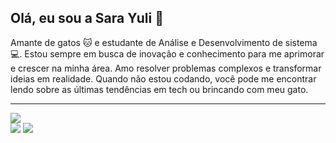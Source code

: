 ## Olá, eu sou a Sara Yuli 👋

Amante de gatos 🐱 e estudante de Análise e Desenvolvimento de sistema 💻.
Estou sempre em busca de inovação e conhecimento para me aprimorar e crescer na minha área. Amo resolver problemas complexos e transformar ideias em realidade. Quando não estou codando, você pode me encontrar lendo sobre as últimas tendências em tech ou brincando com meu gato. 

<hr>
  
<div>
<a href= "https://www.linkedin.com/in/sara-yuli-balieiro-4669211bb/" target="_blank"><img src= "https://img.shields.io/badge/LinkedIn-0077B5?style=for-the-badge&logo=linkedin&logoColor=white" target= "_blank"></a></div>
<a href= "sarayuli@gmail.com" target= "_blank" ><img src= "https://img.shields.io/badge/Gmail-D14836?style=for-the-badge&logo=gmail&logoColor=white" target= "_blank"></a></div>
<a href= "https://discord.com/channels/@me" target= "_blank"><img src= "https://img.shields.io/badge/Discord-7289DA?style=for-the-badge&logo=discord&logoColor=white" target= "_blank"></a>


<!--
**SaraYuli/SaraYuli** is a ✨ _special_ ✨ repository because its `README.md` (this file) appears on your GitHub profile.

Here are some ideas to get you started:

- 🔭 I’m currently working on ...
- 🌱 I’m currently learning ...
- 👯 I’m looking to collaborate on ...
- 🤔 I’m looking for help with ...
- 💬 Ask me about ...
- 📫 How to reach me: ...
- 😄 Pronouns: ...
- ⚡ Fun fact: ...
-->
